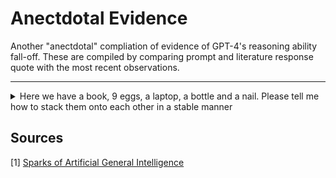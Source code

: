 # Anectdotal Evidence

Another "anectdotal" compliation of evidence of GPT-4's reasoning ability fall-off. These are compiled by comparing prompt and literature response quote with the most recent observations.

---
<details>

  <summary> Here we have a book, 9 eggs, a laptop, a bottle and a nail. Please tell me how to stack them onto each other in a stable manner </summary>

> ### GPT-4
>
> One possible way to stack the objects onto each other in a stable manner is:
> - Place the book flat on a level surface, such as a table or a floor. The book will serve as the base of the stack and provide a large and sturdy support.
> - Arrange the 9 eggs in a 3 by 3 square on top of the book, leaving some space between them. The eggs will
> form a second layer and distribute the weight evenly. Make sure the eggs are not cracked or broken, and
> handle them gently to avoid dropping them.
> - Place the laptop on top of the eggs, with the screen facing down and the keyboard facing up. The
> laptop will fit snugly within the boundaries of the book and the eggs, and its flat and rigid surface
> will provide a stable platform for the next layer. Make sure the laptop is closed and turned off, and do
> not press any keys or buttons.
> - Place the bottle on top of the laptop, with the cap facing up and the bottom facing down. The bottle
> will add some height and balance to the stack, and its cylindrical shape will reduce the contact area
> with the laptop. Make sure the bottle is empty and closed, and do not shake or tilt it.
> - Place the nail on top of the bottle cap, with the pointy end facing up and the flat end facing down.
> The nail will be the final and smallest object in the stack, and its sharp tip will prevent it from
> rolling or sliding off the bottle. Make sure the nail is clean and straight, and do not touch or move
> it.

> ### GPT-4-0613 (on 8/24)
>
> To stack these items in a stable manner, you need to consider the size, shape, and weight distribution of each item. Here's one way to do it:
> 
> 1. **Book**:
>     - Start with the book at the bottom. This provides a large, flat, and stable base for the other items.
>     
> 2. **Laptop**:
>     - Place the laptop directly on top of the book, with its bottom side down (i.e., as you would place it on a table). Make sure the laptop sits evenly on the book and there's no wobbling.
> 
> 3. **Bottle**:
>     - The bottle can be tricky, but if it's a bottle with a flat base, place it vertically on top of the laptop. If the bottle has liquid in it, make sure the cap is on tight. If it's empty, it should be even lighter and easier to balance.
> 
> 4. **Eggs**:
>     - Instead of stacking the individual eggs (which would be nearly impossible to balance), consider keeping the eggs in their carton. Assuming it's a carton for a dozen eggs with three missing, you can close the carton lid and place it on top of the bottle, so the flat side of the carton is on the bottle's cap. If you're working with individual eggs and no carton, it's best to leave them out of the stack for stability.
> 
> 5. **Nail**:
>     - The nail can be placed horizontally on the egg carton. It's light enough that it shouldn't disrupt the balance. If you feel it might roll off, consider pushing it slightly into the carton material (without piercing through to an egg) to hold it in place.
> 
> Note: This stacking method is for illustrative purposes and not necessarily practical or safe for the items involved, especially the laptop and eggs. If trying this, exercise caution and always be prepared to catch falling items to prevent damage or breakage.
</details>

## Sources

[1] [Sparks of Artificial General Intelligence](https://arxiv.org/pdf/2303.12712.pdf)
